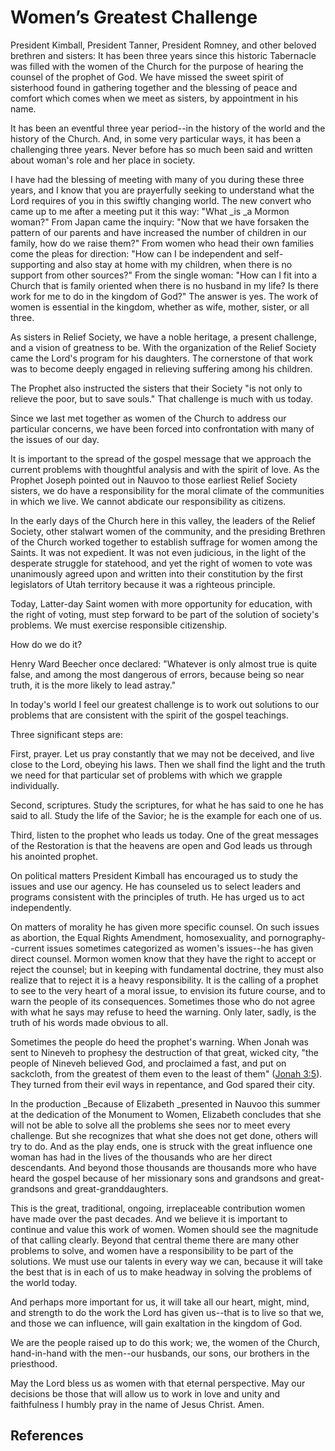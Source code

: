 # Women’s Greatest Challenge

President Kimball, President Tanner, President Romney, and other beloved
brethren and sisters: It has been three years since this historic Tabernacle
was filled with the women of the Church for the purpose of hearing the counsel
of the prophet of God. We have missed the sweet spirit of sisterhood found in
gathering together and the blessing of peace and comfort which comes when we
meet as sisters, by appointment in his name.

It has been an eventful three year period--in the history of the world and the
history of the Church. And, in some very particular ways, it has been a
challenging three years. Never before has so much been said and written about
woman's role and her place in society.

I have had the blessing of meeting with many of you during these three years,
and I know that you are prayerfully seeking to understand what the Lord
requires of you in this swiftly changing world. The new convert who came up to
me after a meeting put it this way: "What _is _a Mormon woman?" From Japan
came the inquiry: "Now that we have forsaken the pattern of our parents and
have increased the number of children in our family, how do we raise them?"
From women who head their own families come the pleas for direction: "How can
I be independent and self-supporting and also stay at home with my children,
when there is no support from other sources?" From the single woman: "How can
I fit into a Church that is family oriented when there is no husband in my
life? Is there work for me to do in the kingdom of God?" The answer is yes.
The work of women is essential in the kingdom, whether as wife, mother,
sister, or all three.

As sisters in Relief Society, we have a noble heritage, a present challenge,
and a vision of greatness to be. With the organization of the Relief Society
came the Lord's program for his daughters. The cornerstone of that work was to
become deeply engaged in relieving suffering among his children.

The Prophet also instructed the sisters that their Society "is not only to
relieve the poor, but to save souls." That challenge is much with us today.

Since we last met together as women of the Church to address our particular
concerns, we have been forced into confrontation with many of the issues of
our day.

It is important to the spread of the gospel message that we approach the
current problems with thoughtful analysis and with the spirit of love. As the
Prophet Joseph pointed out in Nauvoo to those earliest Relief Society sisters,
we do have a responsibility for the moral climate of the communities in which
we live. We cannot abdicate our responsibility as citizens.

In the early days of the Church here in this valley, the leaders of the Relief
Society, other stalwart women of the community, and the presiding Brethren of
the Church worked together to establish suffrage for women among the Saints.
It was not expedient. It was not even judicious, in the light of the desperate
struggle for statehood, and yet the right of women to vote was unanimously
agreed upon and written into their constitution by the first legislators of
Utah territory because it was a righteous principle.

Today, Latter-day Saint women with more opportunity for education, with the
right of voting, must step forward to be part of the solution of society's
problems. We must exercise responsible citizenship.

How do we do it?

Henry Ward Beecher once declared: "Whatever is only almost true is quite
false, and among the most dangerous of errors, because being so near truth, it
is the more likely to lead astray."

In today's world I feel our greatest challenge is to work out solutions to our
problems that are consistent with the spirit of the gospel teachings.

Three significant steps are:

First, prayer. Let us pray constantly that we may not be deceived, and live
close to the Lord, obeying his laws. Then we shall find the light and the
truth we need for that particular set of problems with which we grapple
individually.

Second, scriptures. Study the scriptures, for what he has said to one he has
said to all. Study the life of the Savior; he is the example for each one of
us.

Third, listen to the prophet who leads us today. One of the great messages of
the Restoration is that the heavens are open and God leads us through his
anointed prophet.

On political matters President Kimball has encouraged us to study the issues
and use our agency. He has counseled us to select leaders and programs
consistent with the principles of truth. He has urged us to act independently.

On matters of morality he has given more specific counsel. On such issues as
abortion, the Equal Rights Amendment, homosexuality, and pornography--current
issues sometimes categorized as women's issues--he has given direct counsel.
Mormon women know that they have the right to accept or reject the counsel;
but in keeping with fundamental doctrine, they must also realize that to
reject it is a heavy responsibility. It is the calling of a prophet to see to
the very heart of a moral issue, to envision its future course, and to warn
the people of its consequences. Sometimes those who do not agree with what he
says may refuse to heed the warning. Only later, sadly, is the truth of his
words made obvious to all.

Sometimes the people do heed the prophet's warning. When Jonah was sent to
Nineveh to prophesy the destruction of that great, wicked city, "the people of
Nineveh believed God, and proclaimed a fast, and put on sackcloth, from the
greatest of them even to the least of them" ([Jonah
3:5](/scriptures/ot/jonah/3.5?lang=eng#4)). They turned from their evil ways
in repentance, and God spared their city.

In the production _Because of Elizabeth _presented in Nauvoo this summer at
the dedication of the Monument to Women, Elizabeth concludes that she will not
be able to solve all the problems she sees nor to meet every challenge. But
she recognizes that what she does not get done, others will try to do. And as
the play ends, one is struck with the great influence one woman has had in the
lives of the thousands who are her direct descendants. And beyond those
thousands are thousands more who have heard the gospel because of her
missionary sons and grandsons and great-grandsons and great-granddaughters.

This is the great, traditional, ongoing, irreplaceable contribution women have
made over the past decades. And we believe it is important to continue and
value this work of women. Women should see the magnitude of that calling
clearly. Beyond that central theme there are many other problems to solve, and
women have a responsibility to be part of the solutions. We must use our
talents in every way we can, because it will take the best that is in each of
us to make headway in solving the problems of the world today.

And perhaps more important for us, it will take all our heart, might, mind,
and strength to do the work the Lord has given us--that is to live so that we,
and those we can influence, will gain exaltation in the kingdom of God.

We are the people raised up to do this work; we, the women of the Church,
hand-in-hand with the men--our husbands, our sons, our brothers in the
priesthood.

May the Lord bless us as women with that eternal perspective. May our
decisions be those that will allow us to work in love and unity and
faithfulness I humbly pray in the name of Jesus Christ. Amen.

## References

